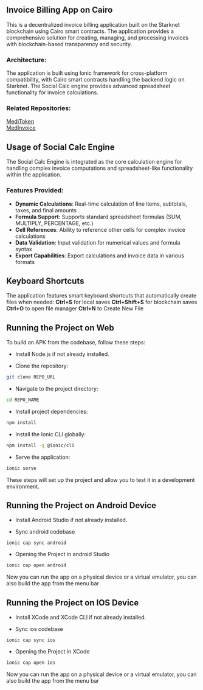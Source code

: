 ## Invoice Billing App on Cairo

This is a decentralized invoice billing application built on the Starknet blockchain using Cairo smart contracts. The application provides a comprehensive solution for creating, managing, and processing invoices with blockchain-based transparency and security.

### Architecture:

The application is built using Ionic framework for cross-platform compatibility, with Cairo smart contracts handling the backend logic on Starknet. The Social Calc engine provides advanced spreadsheet functionality for invoice calculations.

### Related Repositories:

[MediToken](https://github.com/anisharma07/cairo-meditoken)  
[MedInvoice](https://github.com/anisharma07/cairo-medinvoice)

## Usage of Social Calc Engine

The Social Calc Engine is integrated as the core calculation engine for handling complex invoice computations and spreadsheet-like functionality within the application.

### Features Provided:

- **Dynamic Calculations**: Real-time calculation of line items, subtotals, taxes, and final amounts
- **Formula Support**: Supports standard spreadsheet formulas (SUM, MULTIPLY, PERCENTAGE, etc.)
- **Cell References**: Ability to reference other cells for complex invoice calculations
- **Data Validation**: Input validation for numerical values and formula syntax
- **Export Capabilities**: Export calculations and invoice data in various formats

## Keyboard Shortcuts

The application features smart keyboard shortcuts that automatically create files when needed: **Ctrl+S** for local saves
**Ctrl+Shift+S** for blockchain saves
**Ctrl+O** to open file manager
**Ctrl+N** to Create New File

## Running the Project on Web

To build an APK from the codebase, follow these steps:

- Install Node.js if not already installed.

- Clone the repository:

```bash
git clone REPO_URL
```

- Navigate to the project directory:

```bash
cd REPO_NAME
```

- Install project dependencies:

```bash
npm install
```

- Install the Ionic CLI globally:

```bash
npm install -g @ionic/cli
```

- Serve the application:

```bash
ionic serve
```

These steps will set up the project and allow you to test it in a development environment.

## Running the Project on Android Device

- Install Android Studio if not already installed.

- Sync android codebase

```base
ionic cap sync android
```

- Opening the Project in android Studio

```bash
ionic cap open android
```

Now you can run the app on a physical device or a virtual emulator, you can also build the app from the menu bar

## Running the Project on IOS Device

- Install XCode and XCode CLI if not already installed.

- Sync ios codebase

```base
ionic cap sync ios
```

- Opening the Project in XCode

```bash
ionic cap open ios
```

Now you can run the app on a physical device or a virtual emulator, you can also build the app from the menu bar
